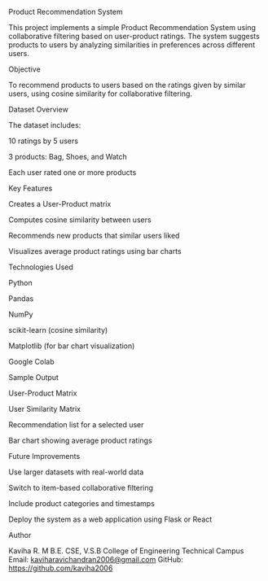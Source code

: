 Product Recommendation System

This project implements a simple Product Recommendation System using collaborative filtering based on user-product ratings. The system suggests products to users by analyzing similarities in preferences across different users.

Objective

To recommend products to users based on the ratings given by similar users, using cosine similarity for collaborative filtering.

Dataset Overview

The dataset includes:

10 ratings by 5 users

3 products: Bag, Shoes, and Watch

Each user rated one or more products

Key Features

Creates a User-Product matrix

Computes cosine similarity between users

Recommends new products that similar users liked

Visualizes average product ratings using bar charts

Technologies Used

Python

Pandas

NumPy

scikit-learn (cosine similarity)

Matplotlib (for bar chart visualization)

Google Colab

Sample Output

User-Product Matrix

User Similarity Matrix

Recommendation list for a selected user

Bar chart showing average product ratings

Future Improvements

Use larger datasets with real-world data

Switch to item-based collaborative filtering

Include product categories and timestamps

Deploy the system as a web application using Flask or React

Author

Kaviha R. M
B.E. CSE, V.S.B College of Engineering Technical Campus
Email: kaviharavichandran2006@gmail.com
GitHub: https://github.com/kaviha2006

